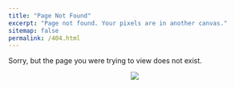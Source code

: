 ```yaml
---
title: "Page Not Found"
excerpt: "Page not found. Your pixels are in another canvas."
sitemap: false
permalink: /404.html
---
```


Sorry, but the page you were trying to view does not exist.

<center><a href="/"><img src="/images/surprised-pikachu.gif"></a></center>
